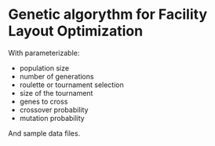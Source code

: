 # Genetic algorythm for Facility Layout Optimization
With parameterizable:
- population size
- number of generations
- roulette or tournament selection
- size of the tournament
- genes to cross
- crossover probability
- mutation probability

And sample data files.

